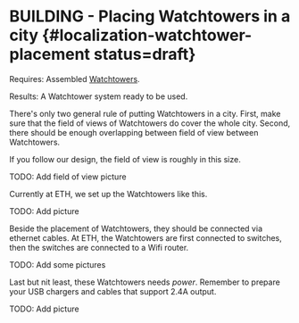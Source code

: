 # BUILDING - Placing Watchtowers in a city {#localization-watchtower-placement status=draft}

<div class='requirements' markdown="1">

Requires: Assembled [Watchtowers](#watchtower-hardware).

Results: A Watchtower system ready to be used.
</div>

There's only two general rule of putting Watchtowers in a city. First, make sure that the field of views of Watchtowers do cover the whole city. Second, there should be enough overlapping between field of view between Watchtowers.

If you follow our design, the field of view is roughly in this size.

TODO: Add field of view picture

Currently at ETH, we set up the Watchtowers like this.

TODO: Add picture

Beside the placement of Watchtowers, they should be connected via ethernet cables. At ETH, the Watchtowers are first connected to switches, then the switches are connected to a Wifi router.

TODO: Add some pictures

Last but nit least, these Watchtowers needs _power_. Remember to prepare your USB chargers and cables that support 2.4A output.

TODO: Add picture
